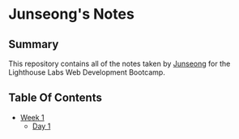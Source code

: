 # Junseong's Notes

## Summary

This repository contains all of the notes taken by [Junseong](git@github.com:JunseongKim0105/Notes.git) for the Lighthouse Labs Web Development Bootcamp.

## Table Of Contents

- [Week 1](/Week_1)
  - [Day 1](/Week_1/Day_1)
